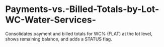 # Payments-vs.-Billed-Totals-by-Lot-WC-Water-Services-
Consolidates payment and billed totals for WC% (FLAT) at the lot level,  shows remaining balance, and adds a STATUS flag. 
